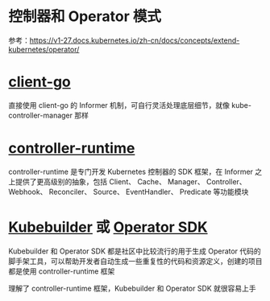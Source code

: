 # 控制器和 Operator 模式

参考：https://v1-27.docs.kubernetes.io/zh-cn/docs/concepts/extend-kubernetes/operator/

# [client-go](https://github.com/kubernetes/client-go)

直接使用 client-go 的 Informer 机制，可自行灵活处理底层细节，就像 kube-controller-manager 那样

# [controller-runtime](https://github.com/kubernetes-sigs/controller-runtime)

controller-runtime 是专门开发 Kubernetes 控制器的 SDK 框架，在 Informer 之上提供了更高级别的抽象，包括 Client、 Cache、
Manager、 Controller、 Webhook、 Reconciler、 Source、 EventHandler、 Predicate 等功能模块

# [Kubebuilder](https://github.com/kubernetes-sigs/kubebuilder) 或 [Operator SDK](https://github.com/operator-framework/operator-sdk)

Kubebuilder 和 Operator SDK 都是社区中比较流行的用于生成 Operator 代码的脚手架工具，可以帮助开发者自动生成一些重复性的代码和资源定义，创建的项目都是使用
controller-runtime 框架

理解了 controller-runtime 框架，Kubebuilder 和 Operator SDK 就很容易上手
